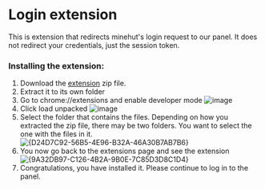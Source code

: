 # Login extension

This is extension that redirects minehut's login request to our panel. It does not redirect your credentials, just the session token.

### Installing the extension:
1. Download the [extension](https://github.com/Minehut-Improvements/panel/raw/refs/heads/extension/Minehut_Improved_Login.zip) zip file.
2. Extract it to its own folder
3. Go to chrome://extensions and enable developer mode ![image](https://github.com/user-attachments/assets/8e36e95e-810b-4b4e-a32b-04b32417cb3e)
4. Click load unpacked ![image](https://github.com/user-attachments/assets/ef9f14bf-492f-42a0-b17f-cec0eb931fa2)
5. Select the folder that contains the files. Depending on how you extracted the zip file, there may be two folders. You want to select the one with the files in it. ![{D24D7C92-56B5-4E96-B32A-46A30B7AB7B6}](https://github.com/user-attachments/assets/7b783abf-d92c-442a-8577-e5da975c3036)
6. You now go back to the extensions page and see the extension ![{9A32DB97-C126-4B2A-9B0E-7C85D3D8C1D4}](https://github.com/user-attachments/assets/48be99b3-56e2-4d37-879d-c9e212baeae9)
7. Congratulations, you have installed it. Please continue to log in to the panel.

